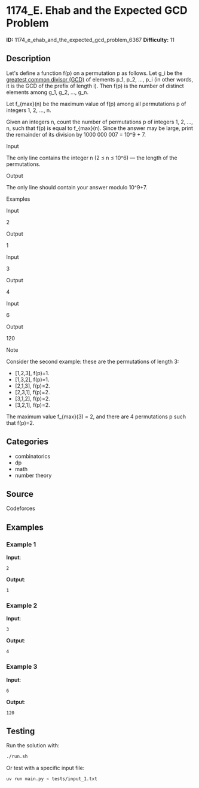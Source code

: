# 1174_E. Ehab and the Expected GCD Problem

**ID:** 1174_e_ehab_and_the_expected_gcd_problem_6367
**Difficulty:** 11

## Description

Let's define a function f(p) on a permutation p as follows. Let g_i be the [greatest common divisor (GCD)](https://en.wikipedia.org/wiki/Greatest_common_divisor) of elements p_1, p_2, ..., p_i (in other words, it is the GCD of the prefix of length i). Then f(p) is the number of distinct elements among g_1, g_2, ..., g_n.

Let f_{max}(n) be the maximum value of f(p) among all permutations p of integers 1, 2, ..., n.

Given an integers n, count the number of permutations p of integers 1, 2, ..., n, such that f(p) is equal to f_{max}(n). Since the answer may be large, print the remainder of its division by 1000 000 007 = 10^9 + 7.

Input

The only line contains the integer n (2 ≤ n ≤ 10^6) — the length of the permutations.

Output

The only line should contain your answer modulo 10^9+7.

Examples

Input


2


Output


1

Input


3


Output


4

Input


6


Output


120

Note

Consider the second example: these are the permutations of length 3:

  * [1,2,3], f(p)=1. 
  * [1,3,2], f(p)=1. 
  * [2,1,3], f(p)=2. 
  * [2,3,1], f(p)=2. 
  * [3,1,2], f(p)=2. 
  * [3,2,1], f(p)=2. 



The maximum value f_{max}(3) = 2, and there are 4 permutations p such that f(p)=2.

## Categories

- combinatorics
- dp
- math
- number theory

## Source

Codeforces

## Examples

### Example 1

**Input**:
```
2
```

**Output**:
```
1
```

### Example 2

**Input**:
```
3
```

**Output**:
```
4
```

### Example 3

**Input**:
```
6
```

**Output**:
```
120
```


## Testing

Run the solution with:

```bash
./run.sh
```

Or test with a specific input file:

```bash
uv run main.py < tests/input_1.txt
```
